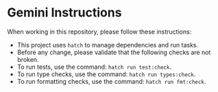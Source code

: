 # Gemini Instructions

When working in this repository, please follow these instructions:

- This project uses `hatch` to manage dependencies and run tasks.
- Before any change, please validate that the following checks are not broken.
- To run tests, use the command: `hatch run test:check`.
- To run type checks, use the command: `hatch run types:check`.
- To run formatting checks, use the command: `hatch run fmt:check`.
